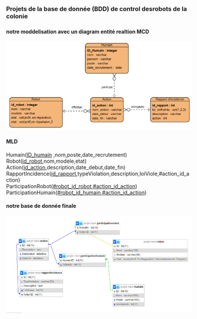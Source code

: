 
### Projets de la base de donnée (BDD) de control desrobots de la colonie
### 
###
<p align="center">
  
  #### notre moddelisation avec un diagram entité realtion MCD
  <img src="assets/Capture.PNG" alt="Entity_Relation_Diagram" width="700">
  
  
  #### MLD
  Humain(<ins>ID_humain</ins> ,nom,poste,date_recrutement) <br>
  Robot(<ins>id_robot</ins>,nom,modele,etat) <br>
  Action(<ins>id_action</ins>,description,date_debut,date_fin) <br>
  RapportIncidence(<ins>id_rapport</ins>,typeViolation,description,loiViole,#action_id_action) <br>
  ParticipationRobot(<ins>#robot_id_robot</ins>,<ins>#action_id_action</ins>) <br>
  ParticipationHumain(<ins>#robot_id_humain</ins>,<ins>#action_id_action</ins>) <br>
  
  #### notre base de donnée finale
  <img src="assets/Entity_Relation_Diagram.png" alt="Entity_Relation_Diagram2" width="700">
</p>
